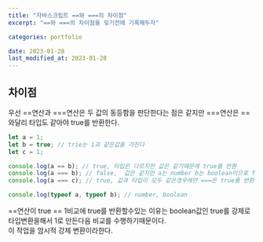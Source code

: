 ```yaml
---
title: "자바스크립트 ==와 ===의 차이점"
excerpt: "==와 ===의 차이점을 잊기전에 기록해두자"

categories: portfolio

date: 2023-01-28
last_modified_at: 2023-01-28
---
```


## 차이점

우선 ==연산과 ===연산은 두 값의 동등함을 판단한다는 점은 같지만 ===연산은 ==와달리 타입도 같아야 true를 반환한다.

```javascript
let a = 1;
let b = true; // trie는 1과 같은값을 가진다
let c = 1;

console.log(a == b); // true, 타입은 다르지만 값은 같기때문에 true를 반환
console.log(a === b); // false,  값은 같지만 a는 number b는 boolean이므로 false반환
console.log(a === c); // true, 값과 타입이 모두 같은경우에만 ===은 true를 반환

console.log(typeof a, typeof b); // number, boolean
```

==연산이 true == 1비교에 true를 반환할수있는 이유는 boolean값인 true를 강제로 타입변환을해서 1로 만든다음 비교를 수행하기때문이다.  
이 작업을 암시적 강제 변환이라한다.
